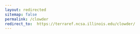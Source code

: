 ```yaml
---
layout: redirected
sitemap: false
permalink: /clowder
redirect_to:  https://terraref.ncsa.illinois.edu/clowder/
---
```

